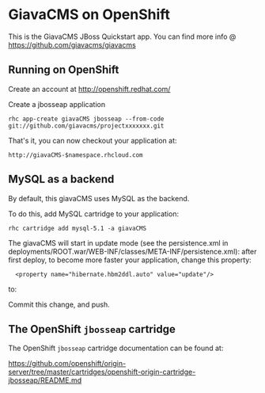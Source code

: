 GiavaCMS on OpenShift
=========================

This is the GiavaCMS JBoss Quickstart app.  You can find more info @ https://github.com/giavacms/giavacms

Running on OpenShift
--------------------

Create an account at http://openshift.redhat.com/

Create a jbosseap application

    rhc app-create giavaCMS jbosseap --from-code git://github.com/giavacms/projectxxxxxxx.git

That's it, you can now checkout your application at:

    http://giavaCMS-$namespace.rhcloud.com

MySQL as a backend
-----------------------
By default, this giavaCMS uses MySQL as the backend.

To do this, add MySQL cartridge to your application:

    rhc cartridge add mysql-5.1 -a giavaCMS

The giavaCMS will start in update mode (see the persistence.xml in deployments/ROOT.war/WEB-INF/classes/META-INF/persistence.xml):
after first deploy, to become more faster your application, change this property:

      <property name="hibernate.hbm2ddl.auto" value="update"/>
to:
      <!-- property name="hibernate.hbm2ddl.auto" value="update"/ !-->


Commit this change, and push.

The OpenShift `jbosseap` cartridge
-----------------------

The OpenShift `jbosseap` cartridge documentation can be found at:

https://github.com/openshift/origin-server/tree/master/cartridges/openshift-origin-cartridge-jbosseap/README.md
